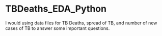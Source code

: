 # TBDeaths_EDA_Python
I would using data files for TB Deaths, spread of TB, and number of new cases of TB to answer some important questions.
